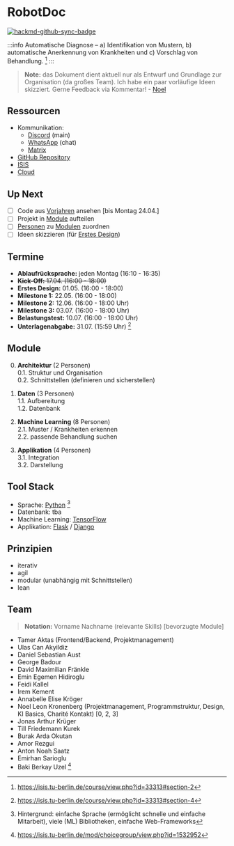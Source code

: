 # RobotDoc

[![hackmd-github-sync-badge](https://hackmd.io/N9pS5F-vR9ercxHQCnbP7Q/badge)](https://hackmd.io/N9pS5F-vR9ercxHQCnbP7Q)

:::info
Automatische Diagnose – a) Identifikation von Mustern, b) automatische Anerkennung von Krankheiten und c) Vorschlag von Behandlung. [^1]
:::

> **Note:** das Dokument dient aktuell nur als Entwurf und Grundlage zur Organisation (da großes Team). Ich habe ein paar vorläufige Ideen skizziert. Gerne Feedback via Kommentar! - [Noel](https://wa.me/4915678381262)

## Ressourcen

- Kommunikation:
    - [Discord](https://discord.gg/Ut2wyECa) (main)
    - [WhatsApp](https://chat.whatsapp.com/DuXWToRfYMFI7cbBX6HDQG) (chat)
    - [Matrix](https://matrix.to/#/!ANIUCMrXTsCJbzRwmC:matrix.tu-berlin.de?via=matrix.tu-berlin.de)
- [GitHub Repository](https://github.com/Programmierpraktikum-MVA/RobotDoc) 
- [ISIS](https://isis.tu-berlin.de/course/view.php?id=33313#section-0)
- [Cloud](https://drive.google.com/drive/folders/1hdzV838ZeBf8juitnRhTfD-ElWRsil52)

## Up Next

- [ ] Code aus [Vorjahren](https://drive.google.com/drive/folders/1OKv1ZZOOsZrgzUp5hKcEM74_CDabGl5s) ansehen [bis Montag 24.04.]
- [ ] Projekt in [Module](#Module) aufteilen 
- [ ] [Personen](#Team) zu [Modulen](#Module) zuordnen 
- [ ] Ideen skizzieren (für [Erstes Design](#Termine))

## Termine

* **Ablaufrücksprache:** jeden Montag (16:10 - 16:35)
* ~~**Kick-Off:** 17.04. (16:00 - 18:00)~~
* **Erstes Design:** 01.05. (16:00 - 18:00)
* **Milestone 1:** 22.05. (16:00 - 18:00)
* **Milestone 2:** 12.06. (16:00 - 18:00 Uhr)
* **Milestone 3:** 03.07. (16:00 - 18:00 Uhr)
* **Belastungstest:** 10.07. (16:00 - 18:00 Uhr)
* **Unterlagenabgabe:** 31.07. (15:59 Uhr) [^2]

## Module

0. **Architektur** (2 Personen)  
0.1. Struktur und Organisation  
0.2. Schnittstellen (definieren und sicherstellen)  

1. **Daten** (3 Personen)  
1.1. Aufbereitung  
1.2. Datenbank  

2. **Machine Learning** (8 Personen)  
2.1. Muster / Krankheiten erkennen   
2.2. passende Behandlung suchen  

3. **Applikation** (4 Personen)  
3.1. Integration  
3.2. Darstellung  

## Tool Stack

- Sprache: [Python](https://docs.python.org/3/) [^4]
- Datenbank: tba
- Machine Learning: [TensorFlow](https://www.tensorflow.org/learn)
- Applikation: [Flask](https://flask.palletsprojects.com/en/2.2.x/) / [Django](https://www.djangoproject.com/start/)

## Prinzipien 

- iterativ
- agil 
- modular (unabhängig mit Schnittstellen)
- lean

## Team

> **Notation:** Vorname Nachname (relevante Skills) [bevorzugte Module]

* Tamer Aktas (Frontend/Backend, Projektmanagement)
* Ulas Can Akyildiz
* Daniel Sebastian Aust
* George Badour
* David Maximilian Fränkle
* Emin Egemen Hidiroglu
* Feidi Kallel
* Irem Kement
* Annabelle Elise Kröger
* Noel Leon Kronenberg (Projektmanagement, Programmstruktur, Design, KI Basics, Charité Kontakt) [0, 2, 3]
* Jonas Arthur Krüger
* Till Friedemann Kurek
* Burak Arda Okutan
* Amor Rezgui
* Anton Noah Saatz
* Emirhan Sarioglu
* Baki Berkay Uzel [^3]

[^1]: https://isis.tu-berlin.de/course/view.php?id=33313#section-2
[^2]: https://isis.tu-berlin.de/course/view.php?id=33313#section-4
[^3]: https://isis.tu-berlin.de/mod/choicegroup/view.php?id=1532952
[^4]: Hintergrund: einfache Sprache (ermöglicht schnelle und einfache Mitarbeit), viele (ML) Bibliotheken, einfache Web-Frameworks
